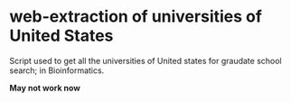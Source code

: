# web-extraction of universities of United States

Script used to get all the universities of United states for graudate school search; in Bioinformatics. 

**May not work now**
